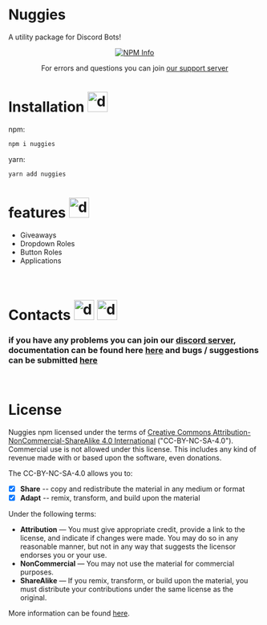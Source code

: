 # Nuggies

A utility package for Discord Bots!
<div align="center">
  <p>
    <a href="https://nodei.co/npm/nuggies
/"><img src="https://nodei.co/npm/nuggies.png?downloads=true&stars=true" alt="NPM Info" /></a>
  </p>
</div>

<div align="center">
 <p>
 For errors and questions you can join <a href="https://discord.gg/Z4ebH8PXeA">our support server</a></p>
</div>

# Installation <img src = "https://cdn.discordapp.com/emojis/763159009686585354.gif?v=1" alt="download" width=40>
npm:
```powershell
npm i nuggies
 ```

yarn:
```powershell
yarn add nuggies
 ```

# features <img src = "https://cdn.discordapp.com/emojis/855246959185887282.png?v=1" alt="download" width=40>

- Giveaways
- Dropdown Roles
- Button Roles
- Applications

<br>

# Contacts <img src = "https://cdn.discordapp.com/emojis/837339151040643083.png?v=1" alt="download" width=40> <img src = "https://cdn.discordapp.com/emojis/837339117716897793.png?v=1" alt="download" width=40>

### if you have any problems you can join our [discord server](https://discord.gg/X8v22CPwFN), documentation can be found here [here](https://nuggies.js.org) and bugs / suggestions can be submitted [here](https://github.com/Nuggies-bot/nuggies-npm/issues/new/choose)

<br>

# License
Nuggies npm licensed under the terms of [Creative Commons Attribution-NonCommercial-ShareAlike 4.0 International](https://github.com/Nuggies-bot/nuggies-npm/blob/main/license) ("CC-BY-NC-SA-4.0"). Commercial use is not allowed under this license. This includes any kind of revenue made with or based upon the software, even donations.

The CC-BY-NC-SA-4.0 allows you to:
- [x] **Share** -- copy and redistribute the material in any medium or format
- [x] **Adapt** -- remix, transform, and build upon the material

Under the following terms:
- **Attribution** — You must give appropriate credit, provide a link to the license, and indicate if changes were made. You may do so in any reasonable manner, but not in any way that suggests the licensor endorses you or your use.
- **NonCommercial** — You may not use the material for commercial purposes. 
- **ShareAlike** — If you remix, transform, or build upon the material, you must distribute your contributions under the same license as the original.

More information can be found [here](https://creativecommons.org/licenses/by-nc-sa/4.0/).
